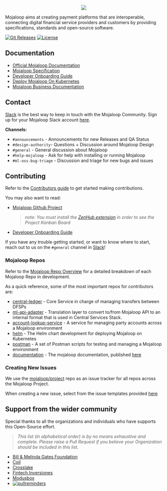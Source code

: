 <p align="center">
  <a target="_blank" href="https://mojaloop.io">
    <img src="./images/mojaloop_logo.png"/>
  </a>
</p>

Mojaloop aims at creating payment platforms that are interoperable, connecting digital financial service providers and customers by providing specifications, standards and open-source software.

[![Git Releases](https://img.shields.io/github/v/release/mojaloop/helm?label=helm%20version)](https://github.com/mojaloop/helm/releases)
[![License](https://img.shields.io/badge/Licence-Apache%202.0-orange.svg)](./LICENSE.md)

## Documentation
- [Official Mojaloop Documentation](https://mojaloop.io/documentation)
- [Mojaloop Specification](https://github.com/mojaloop/mojaloop-specification)
- [Developer Onboarding Guide](./onboarding.md)
- [Deploy Mojaloop On Kubernetes](https://mojaloop.io/documentation/deployment-guide/)
- [Mojaloop Business Documentation](https://mojaloop.io/mojaloop-business-docs/)

## Contact

[Slack](https://mojaloop-slack.herokuapp.com/) is the best way to keep in touch with the Mojaloop Community. Sign up for your Mojaloop Slack account [here](https://mojaloop-slack.herokuapp.com/).

__Channels:__
- `#announcements` - Announcements for new Releases and QA Status
- `#design-authority`- Questions + Discussion around Mojaloop Design
- `#general` - General discussion about Mojaloop
- `#help-mojaloop` - Ask for help with installing or running Mojaloop
- `#ml-oss-bug-triage` - Discussion and triage for new bugs and issues

## Contributing

Refer to the [Contributors guide](https://mojaloop.io/documentation/contributors-guide/) to get started making contributions.

You may also want to read:
- [Mojaloop Github Project](github.com/mojaloop/project) 
  > _note: You must install the [ZenHub extension](https://www.zenhub.com/extension) in order to see the Project Kanban Board_
- [Developer Onboarding Guide](./onboarding.md)

If you have any trouble getting started, or want to know where to start, reach out to us on the `#general` channel in [Slack](https://mojaloop-slack.herokuapp.com/)!

### Mojaloop Repos

Refer to the [Mojaloop Repo Overview](https://mojaloop.io/documentation/repositories/) for a detailed breakdown of each Mojaloop Repo in development.

As a quick reference, some of the most important repos for contributors are:

- [central-ledger](https://github.com/mojaloop/central-ledger) - Core Service in charge of managing transfers between DFSPs
- [ml-api-adapter](https://github.com/mojaloop/ml-api-adapter) - Translation layer to convert to/from Mojaloop API to an internal format that is used in Central Services Stack.
- [account-lookup-service](https://github.com/mojaloop/account-lookup-service) - A service for managing party accounts across a Mojaloop environment
- [helm](https://github.com/mojaloop/helm) - The Helm chart development for deploying Mojaloop on Kubernetes
- [postman](https://github.com/mojaloop/postman) - A set of Postman scripts for testing and managing a Mojaloop environment
- [documentation](https://github.com/mojaloop/documentation) - The mojaloop documentation, published [here](https://mojaloop.io/documentation)

### Creating New Issues

We use the [mojaloop/project](https://github.com/mojaloop/project) repo as an issue tracker for all repos across the Mojaloop Project.

When creating a new issue, select from the issue templates provided [here](https://github.com/mojaloop/project/issues/new/choose)


## Support from the wider community

Special thanks to all the organizations and individuals who have supports this Open-Source effort.

>_This list (in alphabetical order) is by no means exhaustive and complete. Please raise a Pull Request if you believe your Organization should be included in this list._

- [Bill & Melinda Gates Foundation](https://www.gatesfoundation.org/)
- [Coil](https://coil.com/)
- [Crosslake](https://crosslaketech.com/)
- [Fintech Inversiones](http://www.fintechinversiones.com.py)
- [Modusbox](http://modusbox.com/)
- [![pullreminders](https://pullreminders.com/badge.svg)](https://pullreminders.com?ref=badge)
